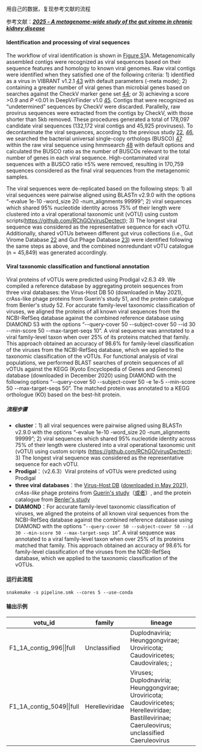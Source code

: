 用自己的数据，复现参考文献的流程

参考文献：[***2025 - A metagenome-wide study of the gut virome in chronic kidney disease***](https://pmc.ncbi.nlm.nih.gov/articles/PMC11780533/)

#### **Identification and processing of viral sequences**

The workflow of viral identification is shown in [Figure S1](https://pmc.ncbi.nlm.nih.gov/articles/PMC11780533/#SM0)A. Metagenomically assembled contigs were recognized as viral sequences based on their sequence features and homology to known viral genomes. Raw viral contigs were identified when they satisfied one of the following criteria: 1) identified as a virus in VIBRANT v1.2.1 [43](https://pmc.ncbi.nlm.nih.gov/articles/PMC11780533/#B43) with default parameters (-meta mode); 2) containing a greater number of viral genes than microbial genes based on searches against the CheckV marker gene set [44](https://pmc.ncbi.nlm.nih.gov/articles/PMC11780533/#B44); or 3) achieving a score >0.9 and *P* <0.01 in DeepVirFinder v1.0 [45](https://pmc.ncbi.nlm.nih.gov/articles/PMC11780533/#B45). Contigs that were recognized as “undetermined” sequences by CheckV were discarded. Parallelly, raw provirus sequences were extracted from the contigs by CheckV, with those shorter than 5kb removed. These procedures generated a total of 178,097 candidate viral sequences (132,172 viral contigs and 45,925 proviruses). To decontaminate the viral sequences, according to the previous study [22](https://pmc.ncbi.nlm.nih.gov/articles/PMC11780533/#B22), [46](https://pmc.ncbi.nlm.nih.gov/articles/PMC11780533/#B46), we searched the bacterial universal single-copy orthologs (BUSCO) [47](https://pmc.ncbi.nlm.nih.gov/articles/PMC11780533/#B47) within the raw viral sequence using hmmsearch [48](https://pmc.ncbi.nlm.nih.gov/articles/PMC11780533/#B48) with default options and calculated the BUSCO ratio as the number of BUSCOs relevant to the total number of genes in each viral sequence. High-contaminated viral sequences with a BUSCO ratio ≥5% were removed, resulting in 170,759 sequences considered as the final viral sequences from the metagenomic samples.

The viral sequences were de-replicated based on the following steps: 1) all viral sequences were pairwise aligned using BLASTn v2.9.0 with the options “-evalue 1e-10 -word_size 20 -num_alignments 99999”; 2) viral sequences which shared 95% nucleotide identity across 75% of their length were clustered into a viral operational taxonomic unit (vOTU) using custom scripts(https://github.com/RChGO/virusDectect); 3) The longest viral sequence was considered as the representative sequence for each vOTU. Additionally, shared vOTUs between different gut virus collections (i.e., Gut Virome Database [22](https://pmc.ncbi.nlm.nih.gov/articles/PMC11780533/#B22) and Gut Phage Database [23](https://pmc.ncbi.nlm.nih.gov/articles/PMC11780533/#B23)) were identified following the same steps as above, and the combined nonredundant vOTU catalogue (n = 45,849) was generated accordingly.

#### **Viral taxonomic classification and functional annotation**

Viral proteins of vOTUs were predicted using Prodigal v2.6.3 49. We compiled a reference database by aggregating protein sequences from three viral databases: the Virus-Host DB 50 (downloaded in May 2021), crAss-like phage proteins from Guerin's study 51, and the protein catalogue from Benler's study 52. For accurate family-level taxonomic classification of viruses, we aligned the proteins of all known viral sequences from the NCBI-RefSeq database against the combined reference database using DIAMOND 53 with the options “--query-cover 50 --subject-cover 50 --id 30 --min-score 50 --max-target-seqs 10”. A viral sequence was annotated to a viral family-level taxon when over 25% of its proteins matched that family. This approach obtained an accuracy of 98.6% for family-level classification of the viruses from the NCBI-RefSeq database, which we applied to the taxonomic classification of the vOTUs. For functional analysis of viral populations, we performed BLAST searches of protein sequences of all vOTUs against the KEGG (Kyoto Encyclopedia of Genes and Genomes) database (downloaded in December 2020) using DIAMOND with the following options “--query-cover 50 --subject-cover 50 -e 1e-5 --min-score 50 --max-target-seqs 50”. The matched protein was annotated to a KEGG orthologue (KO) based on the best-hit protein.

##### 流程步骤

- **cluster**：1) all viral sequences were pairwise aligned using BLASTn v2.9.0 with the options “-evalue 1e-10 -word_size 20 -num_alignments 99999”; 2) viral sequences which shared 95% nucleotide identity across 75% of their length were clustered into a viral operational taxonomic unit (vOTU) using custom scripts (https://github.com/RChGO/virusDectect); 3) The longest viral sequence was considered as the representative sequence for each vOTU.
- **Prodigal**：（v2.6.3）Viral proteins of vOTUs were predicted using Prodigal
- **three viral databases**：the [Virus-Host DB](https://www.mdpi.com/1999-4915/8/3/66) ([downloaded in May 2021](https://www.genome.jp/ftp/db/virushostdb/old/release205/)), *crAss-like* phage proteins from [Guerin's study](https://www.cell.com/cell-host-microbe/fulltext/S1931-3128(18)30524-9)（[或者](https://www.nature.com/articles/s41467-021-21350-w)）, and the protein catalogue from [Benler's study](https://www.cell.com/cell-host-microbe/fulltext/S1931-3128(18)30524-9?_returnURL=https%3A%2F%2Flinkinghub.elsevier.com%2Fretrieve%2Fpii%2FS1931312818305249%3Fshowall%3Dtrue)
- **DIAMOND**：For accurate family-level taxonomic classification of viruses, we aligned the proteins of all known viral sequences from the NCBI-RefSeq database against the combined reference database using DIAMOND with the options “`--query-cover 50 --subject-cover 50 --id 30 --min-score 50 --max-target-seqs 10`”. A viral sequence was annotated to a viral family-level taxon when over 25% of its proteins matched that family. This approach obtained an accuracy of 98.6% for family-level classification of the viruses from the NCBI-RefSeq database, which we applied to the taxonomic classification of the vOTUs.

#### 运行此流程

`snakemake -s pipeline.smk --cores 5 --use-conda`

#### 输出示例

| votu_id                   | family         | lineage                                                      |
| ------------------------- | -------------- | ------------------------------------------------------------ |
| F1_1A_contig_996\|\|full  | Unclassified   | Duplodnaviria; Heunggongvirae; Uroviricota; Caudoviricetes; Caudovirales; ; |
| F1_1A_contig_5049\|\|full | Herelleviridae | Viruses; Duplodnaviria; Heunggongvirae; Uroviricota; Caudoviricetes; Herelleviridae; Bastillevirinae; Caeruleovirus; unclassified Caeruleovirus |